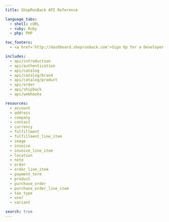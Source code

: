 ```yaml
---
title: ShopRunBack API Reference

language_tabs:
  - shell: cURL
  - ruby: Ruby
  - php: PHP

toc_footers:
  - <a href='http://dashboard.shoprunback.com'>Sign Up for a Developer Key</a>

includes:
  - api/introduction
  - api/authentication
  - api/catalog
  - api/catalog/brand
  - api/catalog/product
  - api/order
  - api/shipback
  - api/webhooks

resources:
  - account
  - address
  - company
  - contact
  - currency
  - fulfillment
  - fulfillment_line_item
  - image
  - invoice
  - invoice_line_item
  - location
  - note
  - order
  - order_line_item
  - payment_term
  - product
  - purchase_order
  - purchase_order_line_item
  - tax_type
  - user
  - variant

search: true
---
```



